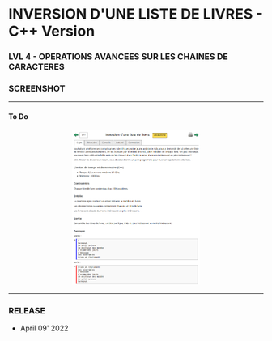 # INVERSION D'UNE LISTE DE LIVRES - C++ Version
### LVL 4 - OPERATIONS AVANCEES SUR LES CHAINES DE CARACTERES 

### **SCREENSHOT**

---
#### To Do
<div align="center">
    <img
        src="https://github.com/Ayckinn/CPP/blob/main/FRANCE_IOI/LEVEL_03/4_Operations_avancees_sur_les_chaines_de_caracteres/1_inversion_liste_livres/todo.png"
        alt="DEMO"
        style="width:50%">
</div>

---
### **RELEASE**

- April 09' 2022